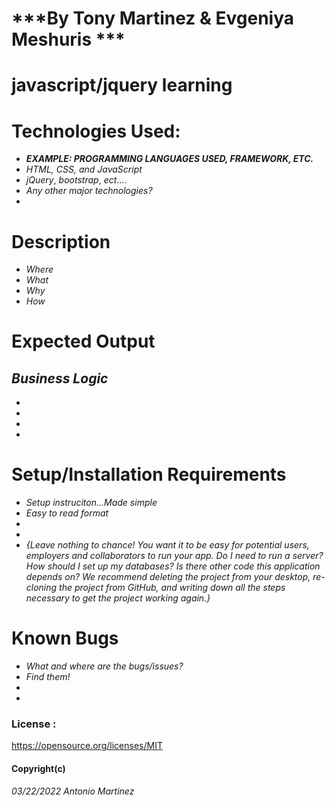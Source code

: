 # ***By Tony Martinez & Evgeniya Meshuris ***


# **javascript/jquery learning**

# Technologies Used:
 * ***EXAMPLE: PROGRAMMING LANGUAGES USED, FRAMEWORK, ETC.***
 * _HTML,_ _CSS,_ _and_ _JavaScript_
 * _jQuery_, _bootstrap_, _ect_....
 * _Any other major technologies?_
 *

 # Description
 * _Where_
 * _What_
 * _Why_
 * _How_

# Expected Output


## *Business Logic*
* 
* 
*  
*  
 # Setup/Installation Requirements
* _Setup instruciton...Made simple_
* _Easy to read format_
*
* 
* _{Leave nothing to chance! You want it to be easy for potential users, employers and collaborators to run your app. Do I need to run a server? How should I set up my databases? Is there other code this application depends on? We recommend deleting the project from your desktop, re-cloning the project from GitHub, and writing down all the steps necessary to get the project working again.}_


 # Known Bugs
* _What and where are the bugs/issues?_
* _Find them!_
*
*

 ### License :
https://opensource.org/licenses/MIT 
 #### Copyright(c)
*03/22/2022 Antonio Martinez*